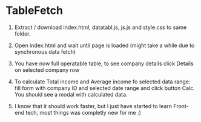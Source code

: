# TableFetch

1. Extract / download index.html, datatabl.js, js.js and style.css to same folder.
2. Open index.html and wait until page is loaded (might take a while due to synchronous data fetch)
3. You have now full operatable table, to see company details click Details on selected company row
4. To calculate Total income and Average income fo selected data range: fill form with company ID and selected date range and click button    Calc. You should see a modal with calculated data.

5. I know that it should work faster, but I just have started to learn Front-end tech, most things was completly new for me :)
